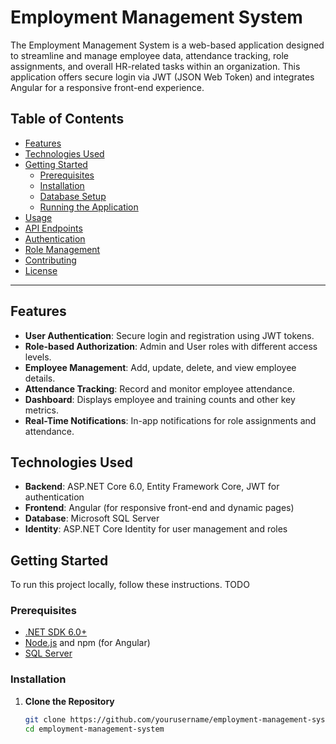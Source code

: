 # Employment Management System

The Employment Management System is a web-based application designed to streamline and manage employee data, attendance tracking, role assignments, and overall HR-related tasks within an organization. This application offers secure login via JWT (JSON Web Token) and integrates Angular for a responsive front-end experience.

## Table of Contents
- [Features](#features)
- [Technologies Used](#technologies-used)
- [Getting Started](#getting-started)
  - [Prerequisites](#prerequisites)
  - [Installation](#installation)
  - [Database Setup](#database-setup)
  - [Running the Application](#running-the-application)
- [Usage](#usage)
- [API Endpoints](#api-endpoints)
- [Authentication](#authentication)
- [Role Management](#role-management)
- [Contributing](#contributing)
- [License](#license)

---

## Features

- **User Authentication**: Secure login and registration using JWT tokens.
- **Role-based Authorization**: Admin and User roles with different access levels.
- **Employee Management**: Add, update, delete, and view employee details.
- **Attendance Tracking**: Record and monitor employee attendance.
- **Dashboard**: Displays employee and training counts and other key metrics.
- **Real-Time Notifications**: In-app notifications for role assignments and attendance.

## Technologies Used

- **Backend**: ASP.NET Core 6.0, Entity Framework Core, JWT for authentication
- **Frontend**: Angular (for responsive front-end and dynamic pages)
- **Database**: Microsoft SQL Server
- **Identity**: ASP.NET Core Identity for user management and roles

## Getting Started

To run this project locally, follow these instructions. TODO

### Prerequisites

- [.NET SDK 6.0+](https://dotnet.microsoft.com/download/dotnet/6.0)
- [Node.js](https://nodejs.org/) and npm (for Angular)
- [SQL Server](https://www.microsoft.com/en-us/sql-server/sql-server-downloads)

### Installation

1. **Clone the Repository**
   ```bash
   git clone https://github.com/yourusername/employment-management-system.git
   cd employment-management-system
